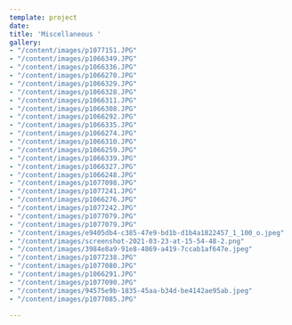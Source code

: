 ```yaml
---
template: project
date: 
title: 'Miscellaneous '
gallery:
- "/content/images/p1077151.JPG"
- "/content/images/p1066349.JPG"
- "/content/images/p1066336.JPG"
- "/content/images/p1066270.JPG"
- "/content/images/p1066329.JPG"
- "/content/images/p1066328.JPG"
- "/content/images/p1066311.JPG"
- "/content/images/p1066308.JPG"
- "/content/images/p1066292.JPG"
- "/content/images/p1066335.JPG"
- "/content/images/p1066274.JPG"
- "/content/images/p1066310.JPG"
- "/content/images/p1066259.JPG"
- "/content/images/p1066339.JPG"
- "/content/images/p1066327.JPG"
- "/content/images/p1066248.JPG"
- "/content/images/p1077098.JPG"
- "/content/images/p1077241.JPG"
- "/content/images/p1066276.JPG"
- "/content/images/p1077242.JPG"
- "/content/images/p1077079.JPG"
- "/content/images/p1077079.JPG"
- "/content/images/e9405db4-c385-47e9-bd1b-d1b4a1822457_1_100_o.jpeg"
- "/content/images/screenshot-2021-03-23-at-15-54-48-2.png"
- "/content/images/3984e8a9-91e8-4869-a419-7ccab1af647e.jpeg"
- "/content/images/p1077238.JPG"
- "/content/images/p1077080.JPG"
- "/content/images/p1066291.JPG"
- "/content/images/p1077090.JPG"
- "/content/images/94575e9b-1835-45aa-b34d-be4142ae95ab.jpeg"
- "/content/images/p1077085.JPG"

---
```

